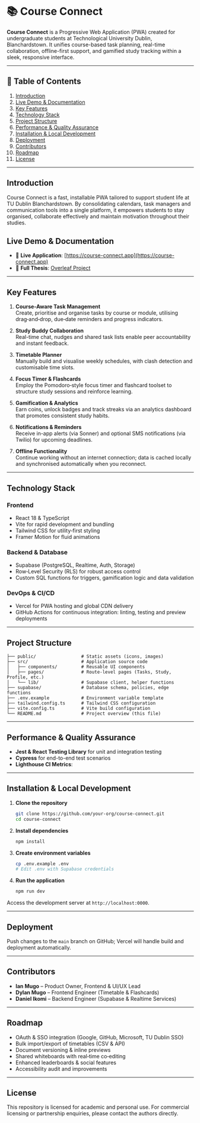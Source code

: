 # 📚 Course Connect

**Course Connect** is a Progressive Web Application (PWA) created for undergraduate students at Technological University Dublin, Blanchardstown. It unifies course-based task planning, real-time collaboration, offline-first support, and gamified study tracking within a sleek, responsive interface.

---

## 📑 Table of Contents

1. [Introduction](#introduction)
2. [Live Demo & Documentation](#live-demo--documentation)
3. [Key Features](#key-features)
4. [Technology Stack](#technology-stack)
5. [Project Structure](#project-structure)
6. [Performance & Quality Assurance](#performance--quality-assurance)
7. [Installation & Local Development](#installation--local-development)
8. [Deployment](#deployment)
9. [Contributors](#contributors)
10. [Roadmap](#roadmap)
11. [License](#license)

---

## Introduction

Course Connect is a fast, installable PWA tailored to support student life at TU Dublin Blanchardstown. By consolidating calendars, task managers and communication tools into a single platform, it empowers students to stay organised, collaborate effectively and maintain motivation throughout their studies.

## Live Demo & Documentation

- 🔗 **Live Application**: [https://course-connect.app](https://course-connect.app)
- 📘 **Full Thesis**: [Overleaf Project](https://www.overleaf.com/project/67992d440bc6b4c1ec373123)

---

## Key Features

1. **Course-Aware Task Management**  
   Create, prioritise and organise tasks by course or module, utilising drag‑and‑drop, due‑date reminders and progress indicators.

2. **Study Buddy Collaboration**  
   Real-time chat, nudges and shared task lists enable peer accountability and instant feedback.

3. **Timetable Planner**  
   Manually build and visualise weekly schedules, with clash detection and customisable time slots.

4. **Focus Timer & Flashcards**  
   Employ the Pomodoro‑style focus timer and flashcard toolset to structure study sessions and reinforce learning.

5. **Gamification & Analytics**  
   Earn coins, unlock badges and track streaks via an analytics dashboard that promotes consistent study habits.

6. **Notifications & Reminders**  
   Receive in-app alerts (via Sonner) and optional SMS notifications (via Twilio) for upcoming deadlines.

7. **Offline Functionality**  
   Continue working without an internet connection; data is cached locally and synchronised automatically when you reconnect.

---

## Technology Stack

### Frontend
- React 18 & TypeScript
- Vite for rapid development and bundling
- Tailwind CSS for utility‑first styling
- Framer Motion for fluid animations

### Backend & Database
- Supabase (PostgreSQL, Realtime, Auth, Storage)
- Row‑Level Security (RLS) for robust access control
- Custom SQL functions for triggers, gamification logic and data validation

### DevOps & CI/CD
- Vercel for PWA hosting and global CDN delivery
- GitHub Actions for continuous integration: linting, testing and preview deployments

---

## Project Structure

```text
├── public/                 # Static assets (icons, images)
├── src/                    # Application source code
│   ├── components/         # Reusable UI components
│   ├── pages/              # Route-level pages (Tasks, Study, Profile, etc.)
│   └── lib/                # Supabase client, helper functions
├── supabase/               # Database schema, policies, edge functions
├── .env.example            # Environment variable template
├── tailwind.config.ts      # Tailwind CSS configuration
├── vite.config.ts          # Vite build configuration
└── README.md               # Project overview (this file)
```

---

## Performance & Quality Assurance

- **Jest & React Testing Library** for unit and integration testing
- **Cypress** for end-to-end test scenarios
- **Lighthouse CI Metrics**:

---

## Installation & Local Development

1. **Clone the repository**
   ```bash
   git clone https://github.com/your-org/course-connect.git
   cd course-connect
   ```

2. **Install dependencies**
   ```bash
   npm install
   ```

3. **Create environment variables**
   ```bash
   cp .env.example .env
   # Edit .env with Supabase credentials
   ```

4. **Run the application**
   ```bash
   npm run dev
   ```

Access the development server at `http://localhost:0000`.

---

## Deployment

Push changes to the `main` branch on GitHub; Vercel will handle build and deployment automatically.

---

## Contributors

- **Ian Mugo** – Product Owner, Frontend & UI/UX Lead
- **Dylan Mugo** – Frontend Engineer (Timetable & Flashcards)
- **Daniel Ikomi** – Backend Engineer (Supabase & Realtime Services)

---

## Roadmap

- OAuth & SSO integration (Google, GitHub, Microsoft, TU Dublin SSO)
- Bulk import/export of timetables (CSV & API)
- Document versioning & inline previews
- Shared whiteboards with real‑time co‑editing
- Enhanced leaderboards & social features
- Accessibility audit and improvements

---

## License

This repository is licensed for academic and personal use. For commercial licensing or partnership enquiries, please contact the authors directly.
